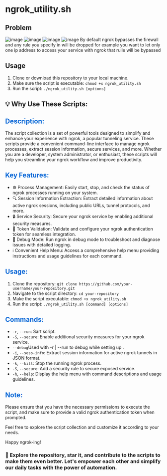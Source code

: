<!DOCTYPE html>
<html lang="en">

</head>
<body>
  <h1>ngrok_utility.sh</h1>
  <h2> Problem </h2>
  
  ![image](https://github.com/Razichennouf/ngrok_toolkit/assets/77803582/75edee54-a771-4d2f-92ec-3d131d99ec1c)
![image](https://github.com/Razichennouf/ngrok_toolkit/assets/77803582/5ce889fa-e01d-4cc8-b759-d631936b9ef8)
![image](https://github.com/Razichennouf/ngrok_toolkit/assets/77803582/ba67ac1a-d029-4348-a34d-829c310e318f)
![image](https://github.com/Razichennouf/ngrok_toolkit/assets/77803582/80b7c1cd-708f-4964-820d-ba19af5be683)
By default ngrok bypasses the firewall and any rule you specify in will be dropped for example you want to let only one ip address to access your service
  with ngrok that rulle will be bypassed
  <h2>Usage</h2>
  <ol>
    <li>Clone or download this repository to your local machine.</li>
    <li>Make sure the script is executable: <code>chmod +x ngrok_utility.sh</code></li>
    <li>Run the script: <code>./ngrok_utility.sh [options]</code></li>
  </ol>
  <h2>💡 Why Use These Scripts:</h2>

<h2 style="color: #0366d6;">Description:</h2>

<p>The script collection is a set of powerful tools designed to simplify and enhance your experience with ngrok, a popular tunneling service. These scripts provide a convenient command-line interface to manage ngrok processes, extract session information, secure services, and more. Whether you are a developer, system administrator, or enthusiast, these scripts will help you streamline your ngrok workflow and improve productivity.</p>

<h2 style="color: #0366d6;">Key Features:</h2>

<ul>
  <li>⚙️ Process Management: Easily start, stop, and check the status of ngrok processes running on your system.</li>
  <li>🔍 Session Information Extraction: Extract detailed information about active ngrok sessions, including public URLs, tunnel protocols, and more.</li>
  <li>🔒 Service Security: Secure your ngrok service by enabling additional security measures.</li>
  <li>🔐 Token Validation: Validate and configure your ngrok authentication token for seamless integration.</li>
  <li>🐞 Debug Mode: Run ngrok in debug mode to troubleshoot and diagnose issues with detailed logging.</li>
  <li>ℹ️ Convenient Help Menu: Access a comprehensive help menu providing instructions and usage guidelines for each command.</li>
</ul>

<h2 style="color: #0366d6;">Usage:</h2>

<ol>
  <li>Clone the repository: <code>git clone https://github.com/your-username/your-repository.git</code></li>
  <li>Navigate to the script directory: <code>cd your-repository</code></li>
  <li>Make the script executable: <code>chmod +x ngrok_utility.sh</code></li>
  <li>Run the script: <code>./ngrok_utility.sh [command] [options]</code></li>
</ol>

<h2 style="color: #0366d6;">Commands:</h2>

<ul>
  <li><code>-r</code>, <code>--run</code>: Sart script.
  <li><code>-S</code>, <code>--secure</code>: Enable additional security measures for your ngrok service.</li>
  <li><code>--debug</code>Used with -r | --run to debug while setting up .</li>
  <li><code>-i</code>, <code>--sess-info</code>: Extract session information for active ngrok tunnels in JSON format.</li>
  <li><code>-k</code>, <code>--kill</code>: Stop the running ngrok process.</li>
  <li><code>-S</code>, <code>--secure</code>: Add a security rule to secure exposed service.</li>
  <li><code>-h</code>, <code>--help</code>: Display the help menu with command descriptions and usage guidelines.</li>
  
</ul>

<h2 style="color: #0366d6;">Note:</h2>

<p>Please ensure that you have the necessary permissions to execute the script, and make sure to provide a valid ngrok authentication token when prompted.</p>

<p>Feel free to explore the script collection and customize it according to your needs.</p>

<p>Happy ngrok-ing!</p>
  <h3>🌟 Explore the repository, star it, and contribute to the scripts to make them even better. Let's empower each other and simplify our daily tasks with the power of automation.</h3>
</body>
</html>

